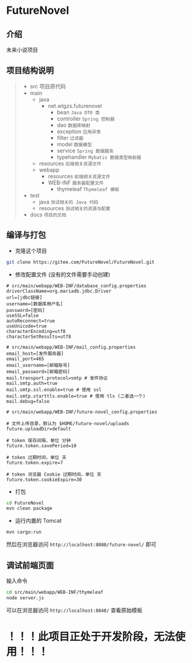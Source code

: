 # FutureNovel

## 介绍
未来小说项目

## 项目结构说明
>- src 项目原代码  
>  - main
>    - java  
>      - net.wlgzs.futurenovel  
>        - bean `Java DTO 类`  
>        - controller `Spring 控制器`  
>        - dao `数据库映射`  
>        - exception `应用异常`
>        - filter `过滤器`
>        - model `数据模型`
>        - service `Spring 数据服务`
>        - typehandler `Mybatis 数据类型映射器`
>    - resources `后端相关资源文件`  
>    - webapp
>      - resources `前端相关资源文件`
>      - WEB-INF `服务器配置文件`
>        - thymeleaf `Thymeleaf 模板`
>  - test  
>    - java `测试相关的 Java 代码`  
>    - resources `测试相关的资源与配置`  
>- docs `项目的文档`

## 编译与打包
+ 克隆这个项目  
```bash
git clone https://gitee.com/FutureNovel/FutureNovel.git
```

+ 修改配置文件 (没有的文件需要手动创建)
```
# src/main/webapp/WEB-INF/database_config.properties
driverClassName=org.mariadb.jdbc.Driver
url=[jdbc链接]
username=[数据库用户名]
password=[密码]
useSSL=false
autoReconnect=true
useUnicode=true
characterEncoding=utf8
characterSetResults=utf8
```

```
# src/main/webapp/WEB-INF/mail_config.properties
email_host=[发件服务器]
email_port=465
email_username=[邮箱账号]
email_password=[邮箱密码]
mail.transport.protocol=smtp # 发件协议
mail.smtp.auth=true
mail.smtp.ssl.enable=true # 使用 ssl
mail.smtp.starttls.enable=true # 使用 tls (二者选一个)
mail.debug=false
```

```
# src/main/webapp/WEB-INF/future-novel_config.properties

# 文件上传目录，默认为 $HOME/future-novel/uploads
future.uploadDir=default

# token 保存间隔，单位 分钟
future.token.savePeriod=10

# token 过期时间，单位 天
future.token.expire=7

# token 浏览器 Cookie 过期时间，单位 天
future.token.cookieExpire=30
```

+ 打包
```bash
cd FutureNovel
mvn clean package
```

+ 运行内置的 Tomcat
```bash
mvn cargo:run
```
然后在浏览器访问 `http://localhost:8080/future-novel/` 即可

## 调试前端页面

输入命令
```bash
cd src/main/webapp/WEB-INF/thymeleaf
node server.js
```
可以在浏览器访问 `http://localhost:8848/` 查看原始模板


# ！！！此项目正处于开发阶段，无法使用！！！
